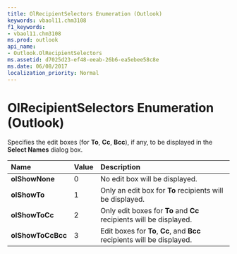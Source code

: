 ```yaml
---
title: OlRecipientSelectors Enumeration (Outlook)
keywords: vbaol11.chm3108
f1_keywords:
- vbaol11.chm3108
ms.prod: outlook
api_name:
- Outlook.OlRecipientSelectors
ms.assetid: d7025d23-ef48-eeab-26b6-ea5ebee58c8e
ms.date: 06/08/2017
localization_priority: Normal
---
```



# OlRecipientSelectors Enumeration (Outlook)

Specifies the edit boxes (for  **To**,  **Cc**,  **Bcc**), if any, to be displayed in the  **Select Names** dialog box.



|Name|Value|Description|
|:-----|:-----|:-----|
| **olShowNone**|0|No edit box will be displayed.|
| **olShowTo**|1|Only an edit box for  **To** recipients will be displayed.|
| **olShowToCc**|2|Only edit boxes for  **To** and **Cc** recipients will be displayed.|
| **olShowToCcBcc**|3|Edit boxes for  **To**,  **Cc**, and  **Bcc** recipients will be displayed.|

